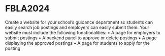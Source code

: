 # FBLA2024

Create a website for your school’s guidance department so students can easily search job
 postings and employers can easily submit them.
 Your website must include the following functionalities:
 • A page for employers to submit postings
 • A backend panel to approve or delete postings
 • A page displaying the approved postings
 • A page for students to apply for the posting
